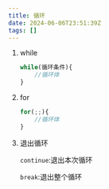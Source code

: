 ```yaml
---
title: 循环
date: 2024-06-06T23:51:39Z
tags: []
---
```



1. while

    ```javascript
    while(循环条件){
        //循环体
    }
    ```

2. for

    ```javascript
    for(;;){
        //循环体
    }
    ```

3. 退出循环

    ​`continue`​:退出本次循环

    ​`break`​:退出整个循环
